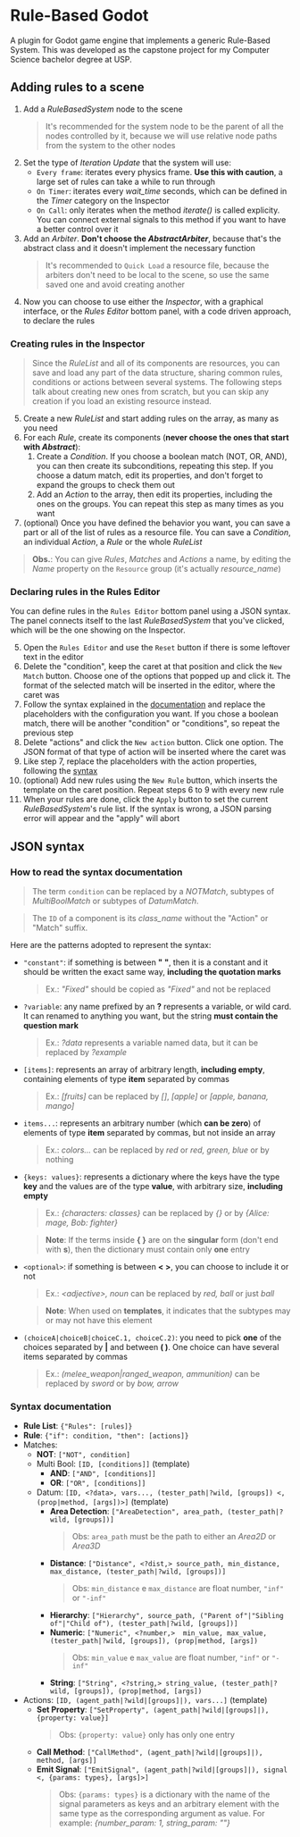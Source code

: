 # Rule-Based Godot
A plugin for Godot game engine that  implements a generic Rule-Based System. This was developed as the capstone project for my Computer Science bachelor degree at USP.

## Adding rules to a scene
1. Add a _RuleBasedSystem_ node to the scene
   > It's recommended for the system node to be the parent of all the nodes controlled by it, because we will use relative node paths from the system to the other nodes
2. Set the type of _Iteration Update_ that the system will use:
   - `Every frame`: iterates every physics frame. **Use this with caution**, a
   large set of rules can take a while to run through
   - `On Timer`: iterates every _wait\_time_ seconds, which can be defined in the _Timer_ category on the Inspector
   - `On Call`: only iterates when the method _iterate()_ is called explicity. You can connect external signals to this method if you want to have a better control over it
3. Add an _Arbiter_. **Don't choose the _AbstractArbiter_**, because that's the abstract class and it doesn't implement the necessary function
   > It's recommended to `Quick Load` a resource file, because the arbiters don't need to be local to the scene, so use the same saved one and avoid creating another
4. Now you can choose to use either the _Inspector_, with a graphical interface, or the _Rules Editor_ bottom panel, with a code driven approach, to declare the rules

### Creating rules in the Inspector
> Since the _RuleList_ and all of its components are resources, you can save and load any part of the data structure, sharing common rules, conditions or actions between several systems. The following steps talk about creating new ones from scratch, but you can skip any creation if you load an existing resource instead.

5. Create a new _RuleList_ and start adding rules on the array, as many as you need
6. For each _Rule_, create its components (**never choose the ones that start with _Abstract_**):
   1. Create a _Condition_. If you choose a boolean match (NOT, OR, AND), you can then create its subconditions, repeating this step. If you choose a datum match,
   edit its properties, and don't forget to expand the groups to check them out
   2. Add an _Action_ to the array, then edit its properties, including the ones on
   the groups. You can repeat this step as many times as you want
7. (optional) Once you have defined the behavior you want, you can save a part or all of
the list of rules as a resource file. You can save a _Condition_, an individual _Action_, a _Rule_ or the whole _RuleList_

> **Obs.**: You can give _Rules_, _Matches_ and _Actions_ a name, by editing the _Name_ property on the `Resource` group (it's actually _resource_name_) 

### Declaring rules in the Rules Editor
You can define rules in the `Rules Editor` bottom panel using a JSON syntax. The panel connects itself to the last _RuleBasedSystem_ that you've clicked,
which will be the one showing on the Inspector.

5. Open the `Rules Editor` and use the `Reset` button if there is some leftover text in the editor
6. Delete the "condition", keep the caret at that position and click the `New Match` button. Choose one of the options that popped up and click it. The format of the selected match will be inserted in the editor, where the caret was
7. Follow the syntax explained in the [documentation](#syntax-documentation) and replace the placeholders with the configuration you want. If you chose a boolean match, there will be another "condition" or "conditions", so repeat the
previous step
8. Delete "actions" and click the `New action` button. Click one option. The JSON format of that type of action will be inserted where the caret was
9. Like step 7, replace the placeholders with the action properties, following the [syntax](#syntax-documentation)
10. (optional) Add new rules using the `New Rule` button, which inserts the template on the caret position. Repeat steps 6 to 9 with every new rule
11. When your rules are done, click the `Apply` button to set the current
_RuleBasedSystem_'s rule list. If the syntax is wrong, a JSON parsing error will appear and the "apply" will abort

## JSON syntax
### How to read the syntax documentation
> The term `condition` can be replaced by a _NOTMatch_, subtypes of _MultiBoolMatch_ or subtypes of _DatumMatch_.

> The `ID` of a component is its _class\_name_ without the "Action" or "Match" suffix.

Here are the patterns adopted to represent the syntax:

- `"constant"`: if something is between **" "**, then it is a constant and it should be written the exact same way, **including the quotation marks**
  > Ex.: _"Fixed"_ should be copied as _"Fixed"_ and not be replaced
- `?variable`: any name prefixed by an **?** represents a variable, or wild card. It can renamed to anything you want, but the string **must contain the question mark**
  > Ex.: _?data_ represents a variable named data, but it can be replaced by _?example_
- `[items]`: represents an array of arbitrary length, **including empty**, containing elements of type **item** separated by commas
  > Ex.: _\[fruits\]_ can be replaced by _\[\]_, _\[apple\]_ or _\[apple, banana, mango\]_
- `items...`: represents an arbitrary number (which **can be zero**) of elements of type **item** separated by commas, but not inside an array
  > Ex.: _colors..._ can be replaced by _red_ or _red, green, blue_ or by nothing
- `{keys: values}`: represents a dictionary where the keys have the type **key** and the values are of the type **value**, with arbitrary size, **including empty**
  > Ex.: _{characters: classes}_ can be replaced by _{}_ or by _{Alice: mage, Bob: fighter}_

  > **Note**: If the terms inside **{ }** are on the **singular** form (don't end with **s**), then the dictionary must contain only **one** entry
- `<optional>`: if something is between **< >**, you can choose to include it or not
  > Ex.: _\<adjective\>, noun_ can be replaced by _red, ball_ or just _ball_

  > **Note**: When used on **templates**, it indicates that the subtypes may or may not have this element
- `(choiceA|choiceB|choiceC.1, choiceC.2)`: you need to pick **one** of the choices
separated by **|** and between **( )**. One choice can have several items separated by commas
  > Ex.: _(melee\_weapon|ranged\_weapon, ammunition)_ can be replaced by _sword_ or by _bow, arrow_

### Syntax documentation

- **Rule List**: `{"Rules": [rules]}`
- **Rule**: `{"if": condition, "then": [actions]}`
- Matches:
   - **NOT**: `["NOT", condition]`
   - Multi Bool: `[ID, [conditions]]` (template)
	    - **AND**: `["AND", [conditions]]`
	    - **OR**: `["OR", [conditions]]`
   - Datum: `[ID, <?data>, vars..., (tester_path|?wild, [groups]) <, (prop|method, [args])>]` (template)
	    - **Area Detection**: `["AreaDetection", area_path, (tester_path|?wild, [groups])]`
          > Obs: `area_path` must be the path to either an _Area2D_ or _Area3D_
	    - **Distance**: `["Distance", <?dist,> source_path, min_distance, max_distance, (tester_path|?wild, [groups])]`
          > Obs: `min_distance` e `max_distance` are float number, `"inf"` or `"-inf"`
	    - **Hierarchy**: `["Hierarchy", source_path, ("Parent of"|"Sibling of"|"Child of"), (tester_path|?wild, [groups])]`
	    - **Numeric**: `["Numeric", <?number,>  min_value, max_value, (tester_path|?wild, [groups]), (prop|method, [args])`
          > Obs: `min_value` e `max_value` are float number, `"inf"` or `"-inf"`
	    - **String**: `["String", <?string,> string_value, (tester_path|?wild, [groups]), (prop|method, [args])`
- Actions: `[ID, (agent_path|?wild|[groups]|), vars...]` (template)
   - **Set Property**: `["SetProperty", (agent_path|?wild|[groups]|), {property: value}]`
     > Obs: `{property: value}` only has only one entry
   - **Call Method**: `["CallMethod", (agent_path|?wild|[groups]|), method, [args]]`
   - **Emit Signal**: `["EmitSignal", (agent_path|?wild|[groups]|), signal <, {params: types}, [args]>]`
     > Obs: `{params: types}` is a dictionary with the name of the signal parameters as keys and an arbitrary element with the same type as the corresponding argument as value. For example: _{number\_param: 1, string\_param: ""}_
